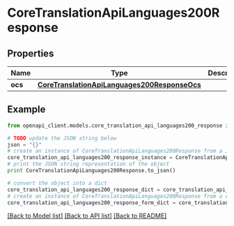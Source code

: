 # CoreTranslationApiLanguages200Response


## Properties
Name | Type | Description | Notes
------------ | ------------- | ------------- | -------------
**ocs** | [**CoreTranslationApiLanguages200ResponseOcs**](CoreTranslationApiLanguages200ResponseOcs.md) |  | 

## Example

```python
from openapi_client.models.core_translation_api_languages200_response import CoreTranslationApiLanguages200Response

# TODO update the JSON string below
json = "{}"
# create an instance of CoreTranslationApiLanguages200Response from a JSON string
core_translation_api_languages200_response_instance = CoreTranslationApiLanguages200Response.from_json(json)
# print the JSON string representation of the object
print CoreTranslationApiLanguages200Response.to_json()

# convert the object into a dict
core_translation_api_languages200_response_dict = core_translation_api_languages200_response_instance.to_dict()
# create an instance of CoreTranslationApiLanguages200Response from a dict
core_translation_api_languages200_response_form_dict = core_translation_api_languages200_response.from_dict(core_translation_api_languages200_response_dict)
```
[[Back to Model list]](../README.md#documentation-for-models) [[Back to API list]](../README.md#documentation-for-api-endpoints) [[Back to README]](../README.md)


